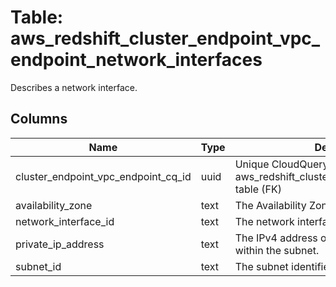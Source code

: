 
# Table: aws_redshift_cluster_endpoint_vpc_endpoint_network_interfaces
Describes a network interface.
## Columns
| Name        | Type           | Description  |
| ------------- | ------------- | -----  |
|cluster_endpoint_vpc_endpoint_cq_id|uuid|Unique CloudQuery ID of aws_redshift_cluster_endpoint_vpc_endpoints table (FK)|
|availability_zone|text|The Availability Zone.|
|network_interface_id|text|The network interface identifier.|
|private_ip_address|text|The IPv4 address of the network interface within the subnet.|
|subnet_id|text|The subnet identifier.|
